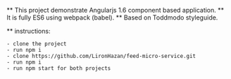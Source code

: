 ** This project demonstrate Angularjs 1.6 component based application.
** It is fully ES6 using webpack (babel).
** Based on Toddmodo styleguide.

** instructions:

	- clone the project
	- run npm i
	- clone https://github.com/LironHazan/feed-micro-service.git
	- run npm i
	- run npm start for both projects
